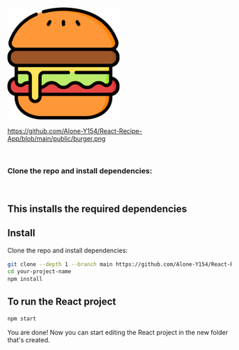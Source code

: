 <img src="public/logo.svg" width="50%" height="50%" />


https://github.com/Alone-Y154/React-Recipe-App/blob/main/public/burger.png


<br>

### Clone the repo and install dependencies:


<br>


## This installs the required dependencies
## Install

Clone the repo and install dependencies:

```bash
git clone --depth 1 --branch main https://github.com/Alone-Y154/React-Recipe-App.git your-project-name
cd your-project-name
npm install
```


## To run the React project

```bash
npm start
```

You are done! Now you can start editing the React project in the new folder that's created.
